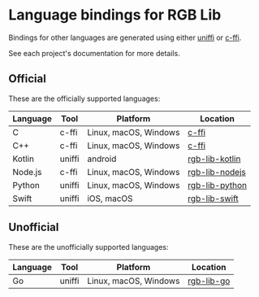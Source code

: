 # Language bindings for RGB Lib

Bindings for other languages are generated using either [uniffi] or [c-ffi].

See each project's documentation for more details.

## Official

These are the officially supported languages:

| Language | Tool   | Platform              | Location         |
| -------- | ------ | --------------------- | ---------------- |
| C        | c-ffi  | Linux, macOS, Windows | [c-ffi]          |
| C++      | c-ffi  | Linux, macOS, Windows | [c-ffi]          |
| Kotlin   | uniffi | android               | [rgb-lib-kotlin] |
| Node.js  | c-ffi  | Linux, macOS, Windows | [rgb-lib-nodejs] |
| Python   | uniffi | Linux, macOS, Windows | [rgb-lib-python] |
| Swift    | uniffi | iOS, macOS            | [rgb-lib-swift]  |

## Unofficial

These are the unofficially supported languages:

| Language | Tool   | Platform              | Location         |
| -------- | ------ | --------------------- | ---------------- |
| Go       | uniffi | Linux, macOS, Windows | [rgb-lib-go]     |

[rgb-lib-go]: https://github.com/RGB-OS/rgb-lib-go
[rgb-lib-kotlin]: https://github.com/RGB-Tools/rgb-lib-kotlin
[rgb-lib-nodejs]: https://github.com/RGB-Tools/rgb-lib-nodejs
[rgb-lib-python]: https://github.com/RGB-Tools/rgb-lib-python
[rgb-lib-swift]: https://github.com/RGB-Tools/rgb-lib-swift
[c-ffi]: c-ffi/
[uniffi]: uniffi/
